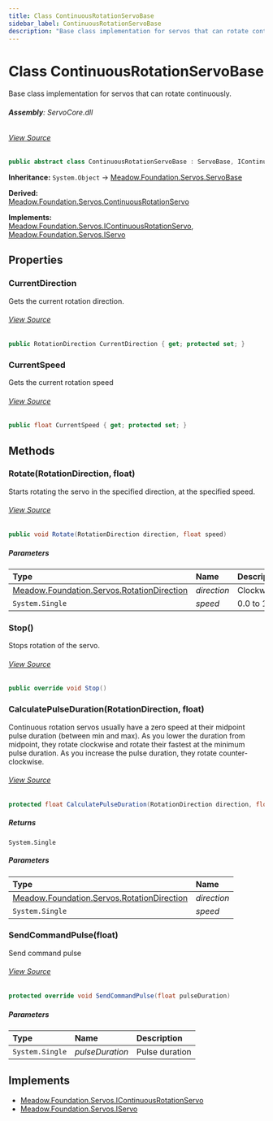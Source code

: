 ```yaml
---
title: Class ContinuousRotationServoBase
sidebar_label: ContinuousRotationServoBase
description: "Base class implementation for servos that can rotate continuously."
---
```

# Class ContinuousRotationServoBase
Base class implementation for servos that can rotate continuously.

###### **Assembly**: ServoCore.dll
###### [View Source](https://github.com/WildernessLabs/Meadow.Foundation.git/blob/develop/Source/Meadow.Foundation.Peripherals/Servos.ServoCore/Driver/ContinuousRotationServoBase.cs#L9)
```csharp title="Declaration"
public abstract class ContinuousRotationServoBase : ServoBase, IContinuousRotationServo, IServo
```
**Inheritance:** `System.Object` -> [Meadow.Foundation.Servos.ServoBase](../Meadow.Foundation.Servos/ServoBase)

**Derived:**  
[Meadow.Foundation.Servos.ContinuousRotationServo](../Meadow.Foundation.Servos/ContinuousRotationServo)

**Implements:**  
[Meadow.Foundation.Servos.IContinuousRotationServo](../Meadow.Foundation.Servos/IContinuousRotationServo), [Meadow.Foundation.Servos.IServo](../Meadow.Foundation.Servos/IServo)

## Properties
### CurrentDirection
Gets the current rotation direction.
###### [View Source](https://github.com/WildernessLabs/Meadow.Foundation.git/blob/develop/Source/Meadow.Foundation.Peripherals/Servos.ServoCore/Driver/ContinuousRotationServoBase.cs#L14)
```csharp title="Declaration"
public RotationDirection CurrentDirection { get; protected set; }
```
### CurrentSpeed
Gets the current rotation speed
###### [View Source](https://github.com/WildernessLabs/Meadow.Foundation.git/blob/develop/Source/Meadow.Foundation.Peripherals/Servos.ServoCore/Driver/ContinuousRotationServoBase.cs#L19)
```csharp title="Declaration"
public float CurrentSpeed { get; protected set; }
```
## Methods
### Rotate(RotationDirection, float)
Starts rotating the servo in the specified direction, at the specified speed.
###### [View Source](https://github.com/WildernessLabs/Meadow.Foundation.git/blob/develop/Source/Meadow.Foundation.Peripherals/Servos.ServoCore/Driver/ContinuousRotationServoBase.cs#L36)
```csharp title="Declaration"
public void Rotate(RotationDirection direction, float speed)
```

##### Parameters

| Type | Name | Description |
|:--- |:--- |:--- |
| [Meadow.Foundation.Servos.RotationDirection](../Meadow.Foundation.Servos/RotationDirection) | *direction* | Clockwise/counterclockwise. |
| `System.Single` | *speed* | 0.0 to 1.0 (0% to 100%). |

### Stop()
Stops rotation of the servo.
###### [View Source](https://github.com/WildernessLabs/Meadow.Foundation.git/blob/develop/Source/Meadow.Foundation.Peripherals/Servos.ServoCore/Driver/ContinuousRotationServoBase.cs#L57)
```csharp title="Declaration"
public override void Stop()
```
### CalculatePulseDuration(RotationDirection, float)
Continuous rotation servos usually have a zero speed at their midpoint pulse 
duration (between min and max). As you lower the duration from midpoint, they 
rotate clockwise and rotate their fastest at the minimum pulse duration. As 
you increase the pulse duration, they rotate counter-clockwise.
###### [View Source](https://github.com/WildernessLabs/Meadow.Foundation.git/blob/develop/Source/Meadow.Foundation.Peripherals/Servos.ServoCore/Driver/ContinuousRotationServoBase.cs#L73)
```csharp title="Declaration"
protected float CalculatePulseDuration(RotationDirection direction, float speed)
```

##### Returns

`System.Single`

##### Parameters

| Type | Name |
|:--- |:--- |
| [Meadow.Foundation.Servos.RotationDirection](../Meadow.Foundation.Servos/RotationDirection) | *direction* |
| `System.Single` | *speed* |

### SendCommandPulse(float)
Send command pulse
###### [View Source](https://github.com/WildernessLabs/Meadow.Foundation.git/blob/develop/Source/Meadow.Foundation.Peripherals/Servos.ServoCore/Driver/ContinuousRotationServoBase.cs#L98)
```csharp title="Declaration"
protected override void SendCommandPulse(float pulseDuration)
```

##### Parameters

| Type | Name | Description |
|:--- |:--- |:--- |
| `System.Single` | *pulseDuration* | Pulse duration |


## Implements

* [Meadow.Foundation.Servos.IContinuousRotationServo](../Meadow.Foundation.Servos/IContinuousRotationServo)
* [Meadow.Foundation.Servos.IServo](../Meadow.Foundation.Servos/IServo)
